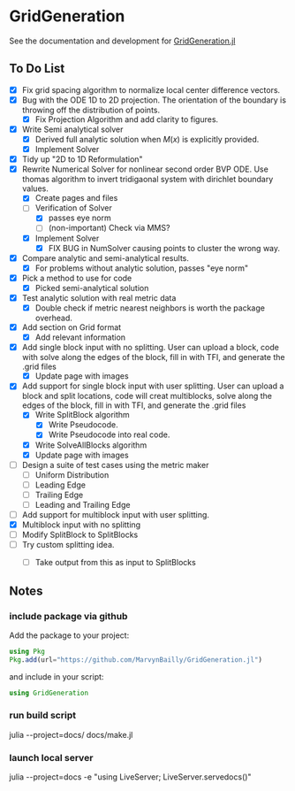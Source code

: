 # GridGeneration

See the documentation and development for [GridGeneration.jl](https://marvyn.com/GridGeneration/dev/)

## To Do List
- [x] Fix grid spacing algorithm to normalize local center difference vectors. 
- [x] Bug with the ODE 1D to 2D projection. The orientation of the boundary is throwing off the distribution of points.
  - [x] Fix Projection Algorithm and add clarity to figures.
- [x] Write Semi analytical solver 
  - [x] Derived full analytic solution when $M(x)$ is explicitly provided. 
  - [x] Implement Solver
- [x] Tidy up "2D to 1D Reformulation"
- [x] Rewrite Numerical Solver for nonlinear second order BVP ODE. Use thomas algorithm to invert tridigaonal system with dirichlet boundary values.
  - [x] Create pages and files
  - [ ] Verification of Solver
    - [x] passes eye norm
    - [ ] (non-important) Check via MMS?
  - [x] Implement Solver
    - [x] FIX BUG in NumSolver causing points to cluster the wrong way. 
- [x] Compare analytic and semi-analytical results.
  - [x] For problems without analytic solution, passes "eye norm"
- [x] Pick a method to use for code  
  - [x]  Picked semi-analytical solution
- [x] Test analytic solution with real metric data
  - [x] Double check if metric nearest neighbors is worth the package overhead.
- [x] Add section on Grid format 
  - [x] Add relevant information
- [x] Add single block input with no splitting. User can upload a block, code with solve along the edges of the block, fill in with TFI, and generate the .grid files
  - [x] Update page with images
- [x] Add support for single block input with user splitting. User can upload a block and split locations, code will creat multiblocks, solve along the edges of the block, fill in with TFI, and generate the .grid files
  - [x] Write SplitBlock algorithm
    - [x] Write Pseudocode.
    - [x] Write Pseudocode into real code.
  - [x] Write SolveAllBlocks algorithm
  - [x] Update page with images
- [ ] Design a suite of test cases using the metric maker
  - [ ] Uniform Distribution
  - [ ] Leading Edge
  - [ ] Trailing Edge
  - [ ] Leading and Trailing Edge
- [ ]  Add support for multiblock input with user splitting.
  - [x]  Multiblock input with no splitting
  - [ ] Modify SplitBlock to SplitBlocks
- [ ] Try custom splitting idea.
  - [ ] Take output from this as input to SplitBlocks


## Notes
### include package via github

Add the package to your project:

```julia
using Pkg
Pkg.add(url="https://github.com/MarvynBailly/GridGeneration.jl")
```

and include in your script:

```julia
using GridGeneration
```

### run build script
julia --project=docs/ docs/make.jl

### launch local server
julia --project=docs -e "using LiveServer; LiveServer.servedocs()"
